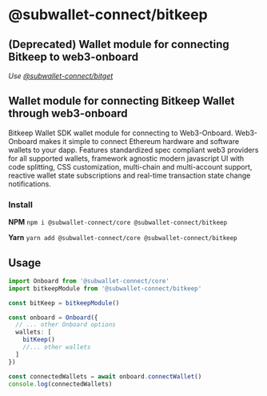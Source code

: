 # @subwallet-connect/bitkeep

## (Deprecated) Wallet module for connecting Bitkeep to web3-onboard
_Use [@subwallet-connect/bitget](https://www.npmjs.com/package/@subwallet-connect/bitget)_

## Wallet module for connecting Bitkeep Wallet through web3-onboard

Bitkeep Wallet SDK wallet module for connecting to Web3-Onboard. Web3-Onboard makes it simple to connect Ethereum hardware and software wallets to your dapp. Features standardized spec compliant web3 providers for all supported wallets, framework agnostic modern javascript UI with code splitting, CSS customization, multi-chain and multi-account support, reactive wallet state subscriptions and real-time transaction state change notifications.

### Install

**NPM**
`npm i @subwallet-connect/core @subwallet-connect/bitkeep`

**Yarn**
`yarn add @subwallet-connect/core @subwallet-connect/bitkeep`

## Usage

```typescript
import Onboard from '@subwallet-connect/core'
import bitkeepModule from '@subwallet-connect/bitkeep'

const bitKeep = bitkeepModule()

const onboard = Onboard({
  // ... other Onboard options
  wallets: [
    bitKeep()
    //... other wallets
  ]
})

const connectedWallets = await onboard.connectWallet()
console.log(connectedWallets)
```
